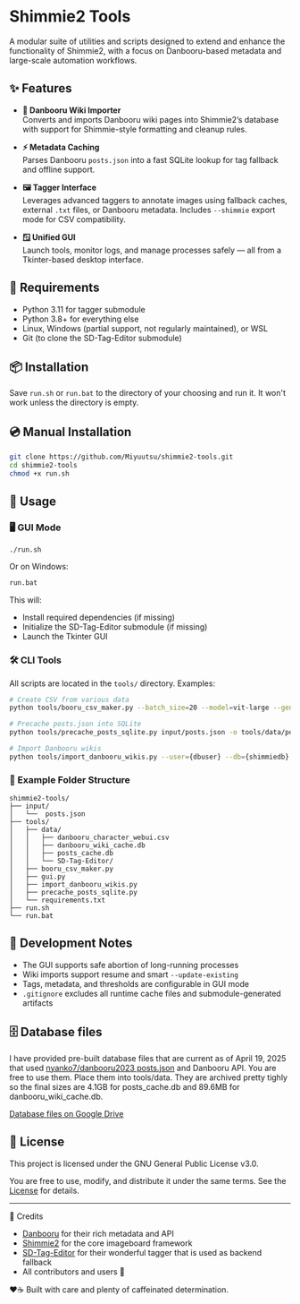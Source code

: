 # Shimmie2 Tools

A modular suite of utilities and scripts designed to extend and enhance the functionality of Shimmie2, with a focus on Danbooru-based metadata and large-scale automation workflows.

## ✨ Features

- **📄 Danbooru Wiki Importer**  
  Converts and imports Danbooru wiki pages into Shimmie2’s database with support for Shimmie-style formatting and cleanup rules.

- **⚡ Metadata Caching**  
  Parses Danbooru `posts.json` into a fast SQLite lookup for tag fallback and offline support.

- **🖼️ Tagger Interface**  
  Leverages advanced taggers to annotate images using fallback caches, external `.txt` files, or Danbooru metadata. Includes `--shimmie` export mode for CSV compatibility.

- **🪟 Unified GUI**  
  Launch tools, monitor logs, and manage processes safely — all from a Tkinter-based desktop interface.

## 🧠 Requirements

- Python 3.11 for tagger submodule
- Python 3.8+ for everything else
- Linux, Windows (partial support, not regularly maintained), or WSL
- Git (to clone the SD-Tag-Editor submodule)

## 📦 Installation

Save `run.sh` or `run.bat` to the directory of your choosing and run it. It won't work unless the directory is empty.

## 💿 Manual Installation

```bash
git clone https://github.com/Miyuutsu/shimmie2-tools.git
cd shimmie2-tools
chmod +x run.sh
```

## 🚀 Usage

### 🖥 GUI Mode

```bash
./run.sh
```

Or on Windows:

```bat
run.bat
```

This will:

- Install required dependencies (if missing)
- Initialize the SD-Tag-Editor submodule (if missing)
- Launch the Tkinter GUI

### 🛠 CLI Tools

All scripts are located in the `tools/` directory. Examples:

```bash
# Create CSV from various data
python tools/booru_csv_maker.py --batch_size=20 --model=vit-large --gen_threshold=0.35 --rating_threshold=0.35 --char_threshold=0.75 --subfolder=True --shimmie=True --no_prune=True --threads=16 --input_cache=tools/data/posts_cache.db

# Precache posts.json into SQLite
python tools/precache_posts_sqlite.py input/posts.json -o tools/data/posts_cache.db --threads 8

# Import Danbooru wikis
python tools/import_danbooru_wikis.py --user={dbuser} --db={shimmiedb} --pages=20 --convert=shimmie
```

### 🔗 Example Folder Structure

```
shimmie2-tools/
├── input/
│   └──  posts.json
├── tools/
│   ├── data/
│   │   ├── danbooru_character_webui.csv
│   │   ├── danbooru_wiki_cache.db
│   │   ├── posts_cache.db
│   │   └── SD-Tag-Editor/
│   ├── booru_csv_maker.py
│   ├── gui.py
│   ├── import_danbooru_wikis.py
│   ├── precache_posts_sqlite.py
│   └── requirements.txt
├── run.sh
└── run.bat
```

## 🧪 Development Notes

- The GUI supports safe abortion of long-running processes
- Wiki imports support resume and smart `--update-existing`
- Tags, metadata, and thresholds are configurable in GUI mode
- `.gitignore` excludes all runtime cache files and submodule-generated artifacts

## 🗄️ Database files

I have provided pre-built database files that are current as of April 19, 2025 that used [nyanko7/danbooru2023 posts.json](https://huggingface.co/datasets/nyanko7/danbooru2023/blob/main/metadata/posts.json) and Danbooru API.
You are free to use them. Place them into tools/data. They are archived pretty tighly so the final sizes are 4.1GB for posts_cache.db and 89.6MB for danbooru_wiki_cache.db.

[Database files on Google Drive](https://drive.google.com/drive/folders/106pn_tpW4QgpPj-kwHC4x6cvdiqw5MaH?usp=drive_link)

## 📜 License

This project is licensed under the GNU General Public License v3.0.

You are free to use, modify, and distribute it under the same terms.
See the [License](LICENSE) for details.

---

💖 Credits
- [Danbooru](https://danbooru.donmai.us/) for their rich metadata and API
- [Shimmie2](https://github.com/shish/shimmie2) for the core imageboard framework
- [SD-Tag-Editor](https://github.com/derrian-distro/SD-Tag-Editor) for their wonderful tagger that is used as backend fallback
- All contributors and users 💜

❤️☕ Built with care and plenty of caffeinated determination.
